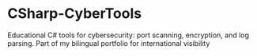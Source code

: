 # CSharp-CyberTools
Educational C# tools for cybersecurity: port scanning, encryption, and log parsing. Part of my bilingual portfolio for international visibility
